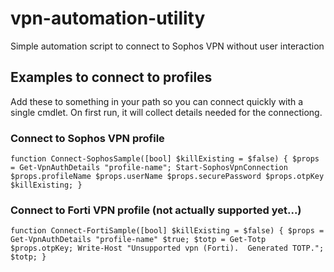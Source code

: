 # vpn-automation-utility
Simple automation script to connect to Sophos VPN without user interaction

## Examples to connect to profiles
Add these to something in your path so you can connect quickly with a single cmdlet.  On first run, it will collect details needed for the connectiong.

### Connect to Sophos VPN profile
``
function Connect-SophosSample([bool] $killExisting = $false) {
    $props = Get-VpnAuthDetails "profile-name";
    Start-SophosVpnConnection $props.profileName $props.userName $props.securePassword $props.otpKey $killExisting;
}
``

### Connect to Forti VPN profile (not actually supported yet...)
``
function Connect-FortiSample([bool] $killExisting = $false) {
    $props = Get-VpnAuthDetails "profile-name" $true;
    $totp = Get-Totp $props.otpKey;
    Write-Host "Unsupported vpn (Forti).  Generated TOTP.";
    $totp;
}
``

